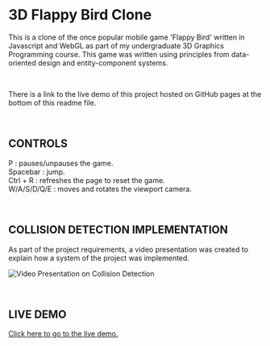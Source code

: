 # 3D Flappy Bird Clone

This is a clone of the once popular mobile game 'Flappy Bird' written in Javascript and WebGL as part of my undergraduate 3D Graphics Programming course. This game was written using principles from data-oriented design and entity-component systems.

&nbsp;

There is a link to the live demo of this project hosted on GitHub pages at the bottom of this readme file.

&nbsp;
&nbsp;

## CONTROLS

P : pauses/unpauses the game.  
Spacebar : jump.  
Ctrl + R : refreshes the page to reset the game.  
W/A/S/D/Q/E : moves and rotates the viewport camera.  

&nbsp;
&nbsp;

## COLLISION DETECTION IMPLEMENTATION

As part of the project requirements, a video presentation was created to explain how a system of the project was implemented.

![Video Presentation on Collision Detection](https://youtu.be/os8r4dsOqdU?si=MbixZL-qa9WHJOYB)

&nbsp;
&nbsp;

## LIVE DEMO

[Click here to go to the live demo.](https://bingjetli.github.io/comp4302-final-project/main.html)
